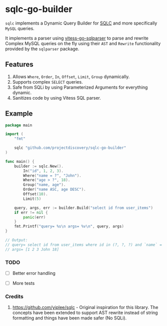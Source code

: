 # sqlc-go-builder

`sqlc` implements a Dynamic Query Builder for [SQLC](https://github.com/kyleconroy/sqlc) and more specifically `MySQL` queries.

It implements a parser using [vitess-go-sqlparser](https://vitess.io/docs/contributing/contributing-to-ast-parser/) to parse and rewrite Complex MySQL queries on the fly using their `AST` and `Rewrite` functionality provided by the `sqlparser` package.

## Features

1. Allows `Where`, `Order`, `In`, `Offset`, `Limit`, `Group` dynamically.
2. Supports complex `SELECT` queries.
3. Safe from SQLi by using Parameterized Arguments for everything dynamic.
4. Sanitizes code by using Vitess SQL parser.

## Example

```go
package main

import (
	"fmt"

	sqlc "github.com/projectdiscovery/sqlc-go-builder"
)

func main() {
	builder := sqlc.New().
		In("id", 1, 2, 3).
		Where("name = ?", "John").
		Where("age > ?", 18).
        Group("name, age").
		Order("name ASC, age DESC").
		Offset(10).
		Limit(5)

	query, args, err := builder.Build("select id from user_items")
	if err != nil {
		panic(err)
	}
	fmt.Printf("query= %s\n args= %v\n", query, args)
}

// Output:
// query= select id from user_items where id in (?, ?, ?) and `name` = ? and age > ? group by `name`, age order by `name` asc, age desc limit 10, 5
// args= [1 2 3 John 18]
```

### TODO

- [ ] Better error handling
- [ ] More tests


### Credits

1. https://github.com/yiplee/sqlc - Original inspiration for this library. The concepts have been extended to support AST rewrite instead of string formatting and things have been made safer (No SQLi).